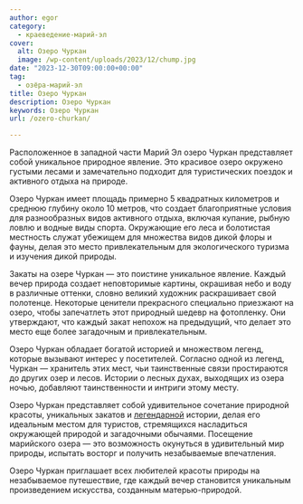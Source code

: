 ```yaml
---
author: egor
category:
  - краеведение-марий-эл
cover:
  alt: Озеро Чуркан
  image: /wp-content/uploads/2023/12/chump.jpg
date: "2023-12-30T09:00:00+00:00"
tag:
  - озёра-марий-эл
title: Озеро Чуркан
description: Озеро Чуркан
keywords: Озеро Чуркан
url: /ozero-churkan/

---
```

Расположенное в западной части Марий Эл озеро Чуркан представляет собой уникальное природное явление. Это красивое озеро окружено густыми лесами и замечательно подходит для туристических поездок и активного отдыха на природе.

Озеро Чуркан имеет площадь примерно 5 квадратных километров и среднюю глубину около 10 метров, что создает благоприятные условия для разнообразных видов активного отдыха, включая купание, рыбную ловлю и водные виды спорта. Окружающие его леса и болотистая местность служат убежищем для множества видов дикой флоры и фауны, делая это место привлекательным для экологического туризма и изучения дикой природы.

Закаты на озере Чуркан — это поистине уникальное явление. Каждый вечер природа создает неповторимые картины, окрашивая небо и воду в различные оттенки, словно великий художник раскрашивает свой полотенце. Некоторые ценители прекрасного специально приезжают на озеро, чтобы запечатлеть этот природный шедевр на фотопленку. Они утверждают, что каждый закат непохож на предыдущий, что делает это место еще более загадочным и привлекательным.

Озеро Чуркан обладает богатой историей и множеством легенд, которые вызывают интерес у посетителей. Согласно одной из легенд, Чуркан — хранитель этих мест, чьи таинственные связи простираются до других озер и лесов. Истории о лесных духах, выходящих из озера ночью, добавляют таинственности и интриги этому месту.

Озеро Чуркан представляет собой удивительное сочетание природной красоты, уникальных закатов и [легендарной](/marijskij-leshij/) истории, делая его идеальным местом для туристов, стремящихся насладиться окружающей природой и загадочными обычаями. Посещение марийского озера — это возможность окунуться в удивительный мир природы, испытать восторг и получить незабываемые впечатления.

Озеро Чуркан приглашает всех любителей красоты природы на незабываемое путешествие, где каждый вечер становится уникальным произведением искусства, созданным матерью-природой.
